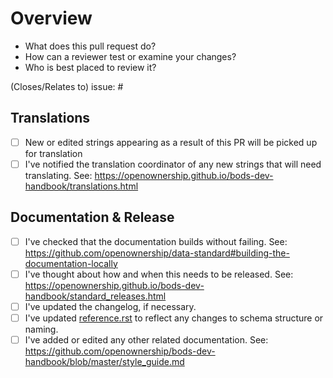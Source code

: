 # Overview

- What does this pull request do?
- How can a reviewer test or examine your changes?
- Who is best placed to review it?

(Closes/Relates to) issue: #

## Translations

- [ ] New or edited strings appearing as a result of this PR will be picked up for translation
- [ ] I've notified the translation coordinator of any new strings that will need
      translating. See: https://openownership.github.io/bods-dev-handbook/translations.html

## Documentation & Release

- [ ] I've checked that the documentation builds without failing. See: https://github.com/openownership/data-standard#building-the-documentation-locally
- [ ] I've thought about how and when this needs to be released. See:
      https://openownership.github.io/bods-dev-handbook/standard_releases.html      
- [ ] I've updated the changelog, if necessary.
- [ ] I've updated [reference.rst](https://standard.openownership.org/en/latest/schema/reference.html) to reflect any changes to schema structure or naming.
- [ ] I've added or edited any other related documentation. See: https://github.com/openownership/bods-dev-handbook/blob/master/style_guide.md
